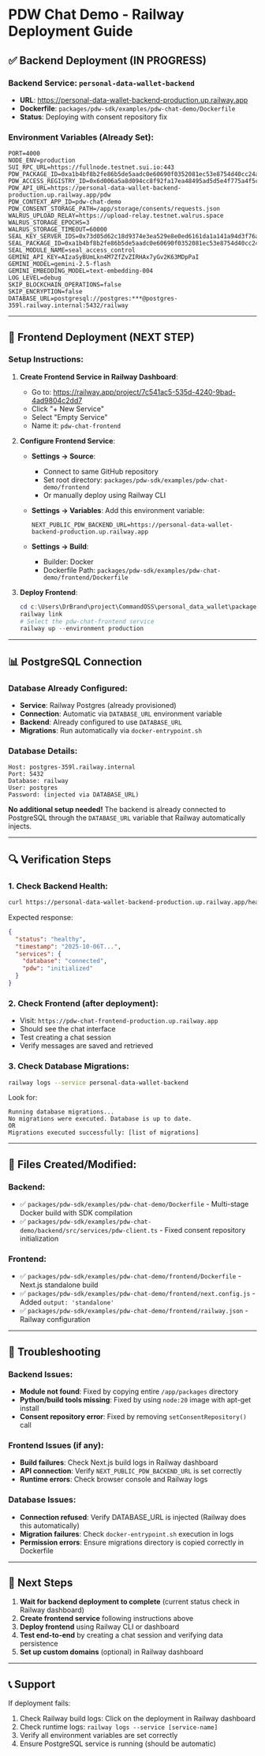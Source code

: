 # PDW Chat Demo - Railway Deployment Guide

## ✅ Backend Deployment (IN PROGRESS)

### Backend Service: `personal-data-wallet-backend`
- **URL**: https://personal-data-wallet-backend-production.up.railway.app
- **Dockerfile**: `packages/pdw-sdk/examples/pdw-chat-demo/Dockerfile`
- **Status**: Deploying with consent repository fix

### Environment Variables (Already Set):
```
PORT=4000
NODE_ENV=production
SUI_RPC_URL=https://fullnode.testnet.sui.io:443
PDW_PACKAGE_ID=0xa1b4bf8b2fe86b5de5aadc0e60690f0352081ec53e8754d40cc24a27a3e3a9bd
PDW_ACCESS_REGISTRY_ID=0x6d006a5a8d094cc8f92fa17ea48495ad5d5e4f775a4f5c063df1413c2ff2f2ca
PDW_API_URL=https://personal-data-wallet-backend-production.up.railway.app/pdw
PDW_CONTEXT_APP_ID=pdw-chat-demo
PDW_CONSENT_STORAGE_PATH=/app/storage/consents/requests.json
WALRUS_UPLOAD_RELAY=https://upload-relay.testnet.walrus.space
WALRUS_STORAGE_EPOCHS=3
WALRUS_STORAGE_TIMEOUT=60000
SEAL_KEY_SERVER_IDS=0x73d05d62c18d9374e3ea529e8e0ed6161da1a141a94d3f76ae3fe4e99356db75,0xf5d14a81a982144ae441cd7d64b09027f116a468bd36e7eca494f750591623c8
SEAL_PACKAGE_ID=0xa1b4bf8b2fe86b5de5aadc0e60690f0352081ec53e8754d40cc24a27a3e3a9bd
SEAL_MODULE_NAME=seal_access_control
GEMINI_API_KEY=AIzaSyBUmLkn4M7ZfZvZIRHAx7yGv2K63MDpPaI
GEMINI_MODEL=gemini-2.5-flash
GEMINI_EMBEDDING_MODEL=text-embedding-004
LOG_LEVEL=debug
SKIP_BLOCKCHAIN_OPERATIONS=false
SKIP_ENCRYPTION=false
DATABASE_URL=postgresql://postgres:***@postgres-359l.railway.internal:5432/railway
```

---

## 🚀 Frontend Deployment (NEXT STEP)

### Setup Instructions:

1. **Create Frontend Service in Railway Dashboard**:
   - Go to: https://railway.app/project/7c541ac5-535d-4240-9bad-4ad9804c2dd7
   - Click "+ New Service"
   - Select "Empty Service"
   - Name it: `pdw-chat-frontend`

2. **Configure Frontend Service**:
   - **Settings → Source**:
     - Connect to same GitHub repository
     - Set root directory: `packages/pdw-sdk/examples/pdw-chat-demo/frontend`
     - Or manually deploy using Railway CLI

   - **Settings → Variables**:
     Add this environment variable:
     ```
     NEXT_PUBLIC_PDW_BACKEND_URL=https://personal-data-wallet-backend-production.up.railway.app
     ```

   - **Settings → Build**:
     - Builder: Docker
     - Dockerfile Path: `packages/pdw-sdk/examples/pdw-chat-demo/frontend/Dockerfile`

3. **Deploy Frontend**:
   ```powershell
   cd c:\Users\DrBrand\project\CommandOSS\personal_data_wallet\packages\pdw-sdk\examples\pdw-chat-demo\frontend
   railway link
   # Select the pdw-chat-frontend service
   railway up --environment production
   ```

---

## 📊 PostgreSQL Connection

### Database Already Configured:
- **Service**: Railway Postgres (already provisioned)
- **Connection**: Automatic via `DATABASE_URL` environment variable
- **Backend**: Already configured to use `DATABASE_URL`
- **Migrations**: Run automatically via `docker-entrypoint.sh`

### Database Details:
```
Host: postgres-359l.railway.internal
Port: 5432
Database: railway
User: postgres
Password: (injected via DATABASE_URL)
```

**No additional setup needed!** The backend is already connected to PostgreSQL through the `DATABASE_URL` variable that Railway automatically injects.

---

## 🔍 Verification Steps

### 1. Check Backend Health:
```bash
curl https://personal-data-wallet-backend-production.up.railway.app/health
```

Expected response:
```json
{
  "status": "healthy",
  "timestamp": "2025-10-06T...",
  "services": {
    "database": "connected",
    "pdw": "initialized"
  }
}
```

### 2. Check Frontend (after deployment):
- Visit: `https://pdw-chat-frontend-production.up.railway.app`
- Should see the chat interface
- Test creating a chat session
- Verify messages are saved and retrieved

### 3. Check Database Migrations:
```bash
railway logs --service personal-data-wallet-backend
```

Look for:
```
Running database migrations...
No migrations were executed. Database is up to date.
OR
Migrations executed successfully: [list of migrations]
```

---

## 📝 Files Created/Modified:

### Backend:
- ✅ `packages/pdw-sdk/examples/pdw-chat-demo/Dockerfile` - Multi-stage Docker build with SDK compilation
- ✅ `packages/pdw-sdk/examples/pdw-chat-demo/backend/src/services/pdw-client.ts` - Fixed consent repository initialization

### Frontend:
- ✅ `packages/pdw-sdk/examples/pdw-chat-demo/frontend/Dockerfile` - Next.js standalone build
- ✅ `packages/pdw-sdk/examples/pdw-chat-demo/frontend/next.config.js` - Added `output: 'standalone'`
- ✅ `packages/pdw-sdk/examples/pdw-chat-demo/frontend/railway.json` - Railway configuration

---

## 🐛 Troubleshooting

### Backend Issues:
- **Module not found**: Fixed by copying entire `/app/packages` directory
- **Python/build tools missing**: Fixed by using `node:20` image with apt-get install
- **Consent repository error**: Fixed by removing `setConsentRepository()` call

### Frontend Issues (if any):
- **Build failures**: Check Next.js build logs in Railway dashboard
- **API connection**: Verify `NEXT_PUBLIC_PDW_BACKEND_URL` is set correctly
- **Runtime errors**: Check browser console and Railway logs

### Database Issues:
- **Connection refused**: Verify DATABASE_URL is injected (Railway does this automatically)
- **Migration failures**: Check `docker-entrypoint.sh` execution in logs
- **Permission errors**: Ensure migrations directory is copied correctly in Dockerfile

---

## 🎉 Next Steps

1. **Wait for backend deployment to complete** (current status check in Railway dashboard)
2. **Create frontend service** following instructions above
3. **Deploy frontend** using Railway CLI or dashboard
4. **Test end-to-end** by creating a chat session and verifying data persistence
5. **Set up custom domains** (optional) in Railway dashboard

---

## 📞 Support

If deployment fails:
1. Check Railway build logs: Click on the deployment in Railway dashboard
2. Check runtime logs: `railway logs --service [service-name]`
3. Verify all environment variables are set correctly
4. Ensure PostgreSQL service is running (should be automatic)
